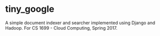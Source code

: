 # tiny_google
A simple document indexer and searcher implemented using Django and Hadoop. For CS 1699 - Cloud Computing, Spring 2017.
